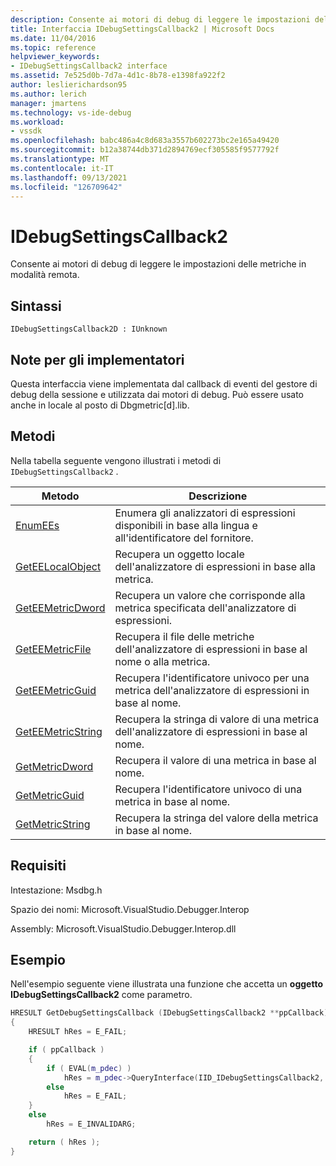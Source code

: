 ```yaml
---
description: Consente ai motori di debug di leggere le impostazioni delle metriche in modalità remota.
title: Interfaccia IDebugSettingsCallback2 | Microsoft Docs
ms.date: 11/04/2016
ms.topic: reference
helpviewer_keywords:
- IDebugSettingsCallback2 interface
ms.assetid: 7e525d0b-7d7a-4d1c-8b78-e1398fa922f2
author: leslierichardson95
ms.author: lerich
manager: jmartens
ms.technology: vs-ide-debug
ms.workload:
- vssdk
ms.openlocfilehash: babc486a4c8d683a3557b602273bc2e165a49420
ms.sourcegitcommit: b12a38744db371d2894769ecf305585f9577792f
ms.translationtype: MT
ms.contentlocale: it-IT
ms.lasthandoff: 09/13/2021
ms.locfileid: "126709642"
---
```

# <a name="idebugsettingscallback2"></a>IDebugSettingsCallback2
Consente ai motori di debug di leggere le impostazioni delle metriche in modalità remota.

## <a name="syntax"></a>Sintassi

```
IDebugSettingsCallback2D : IUnknown
```

## <a name="notes-for-implementers"></a>Note per gli implementatori
Questa interfaccia viene implementata dal callback di eventi del gestore di debug della sessione e utilizzata dai motori di debug. Può essere usato anche in locale al posto di Dbgmetric[d].lib.

## <a name="methods"></a>Metodi
Nella tabella seguente vengono illustrati i metodi di `IDebugSettingsCallback2` .

|Metodo|Descrizione|
|------------|-----------------|
|[EnumEEs](../../../extensibility/debugger/reference/idebugsettingscallback2-enumees.md)|Enumera gli analizzatori di espressioni disponibili in base alla lingua e all'identificatore del fornitore.|
|[GetEELocalObject](../../../extensibility/debugger/reference/idebugsettingscallback2-geteelocalobject.md)|Recupera un oggetto locale dell'analizzatore di espressioni in base alla metrica.|
|[GetEEMetricDword](../../../extensibility/debugger/reference/idebugsettingscallback2-geteemetricdword.md)|Recupera un valore che corrisponde alla metrica specificata dell'analizzatore di espressioni.|
|[GetEEMetricFile](../../../extensibility/debugger/reference/idebugsettingscallback2-geteemetricfile.md)|Recupera il file delle metriche dell'analizzatore di espressioni in base al nome o alla metrica.|
|[GetEEMetricGuid](../../../extensibility/debugger/reference/idebugsettingscallback2-geteemetricguid.md)|Recupera l'identificatore univoco per una metrica dell'analizzatore di espressioni in base al nome.|
|[GetEEMetricString](../../../extensibility/debugger/reference/idebugsettingscallback2-geteemetricstring.md)|Recupera la stringa di valore di una metrica dell'analizzatore di espressioni in base al nome.|
|[GetMetricDword](../../../extensibility/debugger/reference/idebugsettingscallback2-getmetricdword.md)|Recupera il valore di una metrica in base al nome.|
|[GetMetricGuid](../../../extensibility/debugger/reference/idebugsettingscallback2-getmetricguid.md)|Recupera l'identificatore univoco di una metrica in base al nome.|
|[GetMetricString](../../../extensibility/debugger/reference/idebugsettingscallback2-getmetricstring.md)|Recupera la stringa del valore della metrica in base al nome.|

## <a name="requirements"></a>Requisiti
Intestazione: Msdbg.h

Spazio dei nomi: Microsoft.VisualStudio.Debugger.Interop

Assembly: Microsoft.VisualStudio.Debugger.Interop.dll

## <a name="example"></a>Esempio
Nell'esempio seguente viene illustrata una funzione che accetta un **oggetto IDebugSettingsCallback2** come parametro.

```cpp
HRESULT GetDebugSettingsCallback (IDebugSettingsCallback2 **ppCallback)
{
    HRESULT hRes = E_FAIL;

    if ( ppCallback )
    {
        if ( EVAL(m_pdec) )
            hRes = m_pdec->QueryInterface(IID_IDebugSettingsCallback2, (void **)ppCallback);
        else
            hRes = E_FAIL;
    }
    else
        hRes = E_INVALIDARG;

    return ( hRes );
}
```
